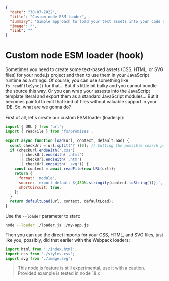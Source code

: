 ```json
{
  "date": "30-07-2022",
  "title": "Custom node ESM loader",
  "summary": "Simple approach to load your text assets into your code as JS-modules.",
  "image": "",
  "link": ""
}
```
# Custom node ESM loader (hook)

Sometimes you need to create some text-based assets (CSS, HTML, or SVG files) for your node.js project and then to use them in your JavaScript runtime as a strings. Of course, you can use something like `fs.readFileSync()` for that... But it's little bit bulky and you cannot bundle the source this way. Or you can wrap your assests into the JavaScript template literal and export them as a standard JavaScript modules... But it becomes painful to edit that kind of files without valuable support in your IDE. So, what are we gonna do?
\
\
First of all, let's create our custom ESM loader (loader.js):
```js
import { URL } from 'url';
import { readFile } from 'fs/promises';

export async function load(url, context, defaultLoad) {
  const checkUrl = url.split('?')[0]; // Cutting the possible search parameters
  if (checkUrl.endsWith('.css') 
      || checkUrl.endsWith('.html') 
      || checkUrl.endsWith('.htm') 
      || checkUrl.endsWith('.svg')) {
    const content = await readFile(new URL(url));
    return {
      format: 'module',
      source: `export default ${JSON.stringify(content.toString())};`,
      shortCircuit: true,
    };
  }
  return defaultLoad(url, context, defaultLoad);
}
```

Use the `--loader` parameter to start:
```bash
node --loader ./loader.js ./my-app.js
```

Then you can use the direct imports for your CSS, HTML, and SVG files, just like you, possibly, did that earlier with the Webpack loaders:
```js
import html from './index.html';
import css from './styles.css';
import svg from './image.svg';
```

> This node.js feature is still experimental, use it with a caution. Provided example is tested in node 18.x